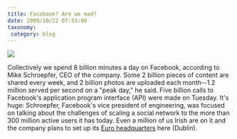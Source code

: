 ```yaml
---
title: Facebook? Are we mad?
date: 2009/10/22 07:53:00
taxonomy: 
 category: blog 
---
```


![](http://www.customizedfacebook.com/images/facebook-customized-img.jpg)


Collectively we spend 8 billion minutes a day on Facebook, according to Mike Schroepfer, CEO of the company.
Some 2 billion pieces of content are shared every week, and 2 billion photos are uploaded each month--1.2 million served per second on a "peak day," he said. Five billion calls to Facebook's application program interface (API) were made on Tuesday. It's huge: Schroepfer, Facebook's vice president of engineering, was focused on talking about the challenges of scaling a social network to the more than 300 million active users it has today. Even a million of us Irish are on it and the company plans to set up its [Euro headquarters](http://my.liveireland.com/forum/topics/957489:Topic:81461) here (Dublin).

